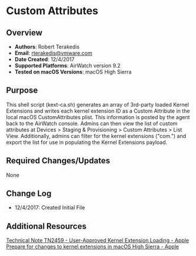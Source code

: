 # Custom Attributes

## Overview
- **Authors**: Robert Terakedis
- **Email**: rterakedis@vmware.com
- **Date Created**: 12/4/2017
- **Supported Platforms**: AirWatch version 9.2
- **Tested on macOS Versions**: macOS High Sierra

## Purpose
This shell script (kext-ca.sh) generates an array of 3rd-party loaded Kernel Extensions and writes each kernel extension ID as a Custom Attribute in the local macOS CustomAttributes plist.   This information is posted by the agent back to the AirWatch console.   Admins can then view the list of custom attributes at Devices > Staging & Provisioning > Custom Attributes > List View.   Additionally, admins can filter for the kernel extensions ("com.") and export the list for use in populating the Kernel Extensions payload.

## Required Changes/Updates
None

## Change Log
- 12/4/2017: Created Initial File



## Additional Resources
[Technical Note TN2459 - User-Approved Kernel Extension Loading - Apple](https://developer.apple.com/library/content/technotes/tn2459/_index.html)
[Prepare for changes to kernel extensions in macOS High Sierra - Apple](https://support.apple.com/en-us/HT208019)

